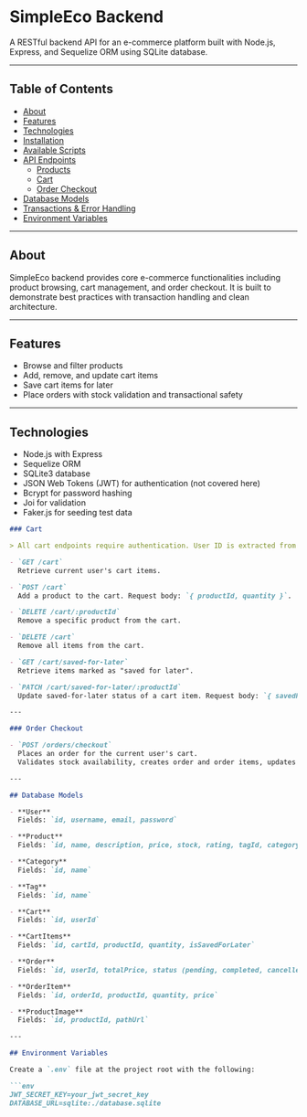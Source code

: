 # SimpleEco Backend

A RESTful backend API for an e-commerce platform built with Node.js, Express, and Sequelize ORM using SQLite database.

---

## Table of Contents
- [About](#about)
- [Features](#features)
- [Technologies](#technologies)
- [Installation](#installation)
- [Available Scripts](#available-scripts)
- [API Endpoints](#api-endpoints)
  - [Products](#products)
  - [Cart](#cart)
  - [Order Checkout](#order-checkout)
- [Database Models](#database-models)
- [Transactions & Error Handling](#transactions--error-handling)
- [Environment Variables](#environment-variables)

---

## About

SimpleEco backend provides core e-commerce functionalities including product browsing, cart management, and order checkout. It is built to demonstrate best practices with transaction handling and clean architecture.

---

## Features

- Browse and filter products  
- Add, remove, and update cart items  
- Save cart items for later  
- Place orders with stock validation and transactional safety  

---

## Technologies

- Node.js with Express  
- Sequelize ORM  
- SQLite3 database  
- JSON Web Tokens (JWT) for authentication (not covered here)  
- Bcrypt for password hashing  
- Joi for validation  
- Faker.js for seeding test data  

```markdown
### Cart

> All cart endpoints require authentication. User ID is extracted from `req.user`.

- `GET /cart`  
  Retrieve current user's cart items.

- `POST /cart`  
  Add a product to the cart. Request body: `{ productId, quantity }`.

- `DELETE /cart/:productId`  
  Remove a specific product from the cart.

- `DELETE /cart`  
  Remove all items from the cart.

- `GET /cart/saved-for-later`  
  Retrieve items marked as "saved for later".

- `PATCH /cart/saved-for-later/:productId`  
  Update saved-for-later status of a cart item. Request body: `{ savedForLater: boolean }`.

---

### Order Checkout

- `POST /orders/checkout`  
  Places an order for the current user's cart.  
  Validates stock availability, creates order and order items, updates product stock, and clears the cart — all inside a database transaction.

---

## Database Models

- **User**  
  Fields: `id, username, email, password`

- **Product**  
  Fields: `id, name, description, price, stock, rating, tagId, categoryId`

- **Category**  
  Fields: `id, name`

- **Tag**  
  Fields: `id, name`

- **Cart**  
  Fields: `id, userId`

- **CartItems**  
  Fields: `id, cartId, productId, quantity, isSavedForLater`

- **Order**  
  Fields: `id, userId, totalPrice, status (pending, completed, cancelled)`

- **OrderItem**  
  Fields: `id, orderId, productId, quantity, price`

- **ProductImage**  
  Fields: `id, productId, pathUrl`

---

## Environment Variables

Create a `.env` file at the project root with the following:

```env
JWT_SECRET_KEY=your_jwt_secret_key
DATABASE_URL=sqlite:./database.sqlite
